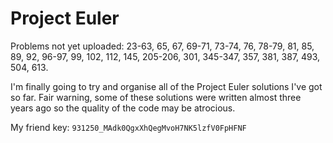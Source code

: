 # Project Euler

Problems not yet uploaded: 23-63, 65, 67, 69-71, 73-74, 76, 78-79, 81, 85, 89, 92, 96-97, 99, 102, 112, 145, 205-206, 301, 345-347, 357, 381, 387, 493, 504, 613.

I'm finally going to try and organise all of the Project Euler solutions I've got so far. Fair warning, some of these solutions were written almost three years ago so the quality of the code may be atrocious.

My friend key: `931250_MAdk0QgxXhQegMvoH7NK5lzfV0FpHFNF`
